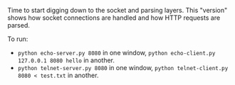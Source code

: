 Time to start digging down to the socket and parsing layers.  This
"version" shows how socket connections are handled and how HTTP
requests are parsed.

To run:

*   `python echo-server.py 8080` in one window, `python echo-client.py 127.0.0.1 8080 hello` in another.
*   `python telnet-server.py 8080` in one window, `python telnet-client.py 8080 < test.txt` in another.
